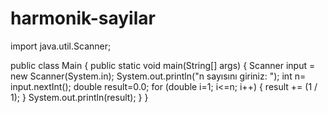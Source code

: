 # harmonik-sayilar
import java.util.Scanner;

public class Main {
    public static void main(String[] args) {
        Scanner input = new Scanner(System.in);
        System.out.println("n sayısını giriniz: ");
        int n= input.nextInt();
        double result=0.0;
        for (double i=1; i<=n; i++) {
            result += (1 / 1);
        }
        System.out.println(result);
    }
}
